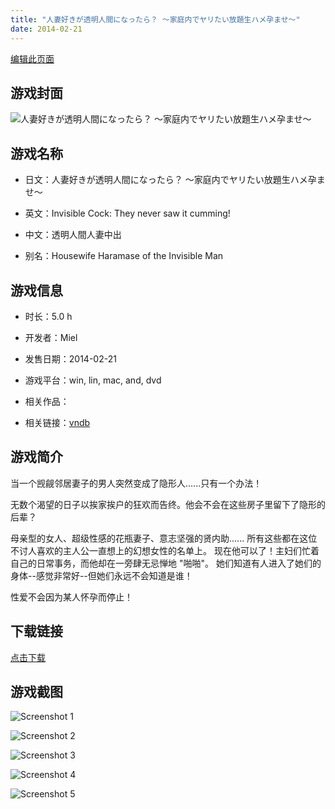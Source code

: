 ```yaml
---
title: "人妻好きが透明人間になったら？ ～家庭内でヤリたい放題生ハメ孕ませ～"
date: 2014-02-21
---
```

[编辑此页面](https://github.com/ACG-3/ADV3-source/blob/main/source/_posts/games/%E4%BA%BA%E5%A6%BB%E5%A5%BD%E3%81%8D%E3%81%8C%E9%80%8F%E6%98%8E%E4%BA%BA%E9%96%93%E3%81%AB%E3%81%AA%E3%81%A3%E3%81%9F%E3%82%89%EF%BC%9F%20%EF%BD%9E%E5%AE%B6%E5%BA%AD%E5%86%85%E3%81%A7%E3%83%A4%E3%83%AA%E3%81%9F%E3%81%84%E6%94%BE%E9%A1%8C%E7%94%9F%E3%83%8F%E3%83%A1%E5%AD%95%E3%81%BE%E3%81%9B%EF%BD%9E.md)

## 游戏封面

![人妻好きが透明人間になったら？ ～家庭内でヤリたい放題生ハメ孕ませ～](https%3A//pan.timero.xyz/onedrive/img_lib_001/%E4%BA%BA%E5%A6%BB%E5%A5%BD%E3%81%8D%E3%81%8C%E9%80%8F%E6%98%8E%E4%BA%BA%E9%96%93%E3%81%AB%E3%81%AA%E3%81%A3%E3%81%9F%E3%82%89%EF%BC%9F%20%EF%BD%9E%E5%AE%B6%E5%BA%AD%E5%86%85%E3%81%A7%E3%83%A4%E3%83%AA%E3%81%9F%E3%81%84%E6%94%BE%E9%A1%8C%E7%94%9F%E3%83%8F%E3%83%A1%E5%AD%95%E3%81%BE%E3%81%9B%EF%BD%9E_cover.avif)


## 游戏名称

- 日文：人妻好きが透明人間になったら？ ～家庭内でヤリたい放題生ハメ孕ませ～
- 英文：Invisible Cock: They never saw it cumming!
- 中文：透明人間人妻中出

- 别名：Housewife Haramase of the Invisible Man


## 游戏信息

- 时长：5.0 h
- 开发者：Miel
- 发售日期：2014-02-21
- 游戏平台：win, lin, mac, and, dvd
- 相关作品：

- 相关链接：[vndb](https://vndb.org/v14692)


## 游戏简介

当一个觊觎邻居妻子的男人突然变成了隐形人......只有一个办法！

无数个渴望的日子以挨家挨户的狂欢而告终。他会不会在这些房子里留下了隐形的后辈？

母亲型的女人、超级性感的花瓶妻子、意志坚强的贤内助......
所有这些都在这位不讨人喜欢的主人公一直想上的幻想女性的名单上。
现在他可以了！主妇们忙着自己的日常事务，而他却在一旁肆无忌惮地 "啪啪"。
她们知道有人进入了她们的身体--感觉非常好--但她们永远不会知道是谁！

性爱不会因为某人怀孕而停止！




## 下载链接

[点击下载](https://pan.timero.xyz/onedrive/adv_lib_001/%E4%BA%BA%E5%A6%BB%E5%A5%BD%E3%81%8D%E3%81%8C%E9%80%8F%E6%98%8E%E4%BA%BA%E9%96%93%E3%81%AB%E3%81%AA%E3%81%A3%E3%81%9F%E3%82%89%EF%BC%9F%20%EF%BD%9E%E5%AE%B6%E5%BA%AD%E5%86%85%E3%81%A7%E3%83%A4%E3%83%AA%E3%81%9F%E3%81%84%E6%94%BE%E9%A1%8C%E7%94%9F%E3%83%8F%E3%83%A1%E5%AD%95%E3%81%BE%E3%81%9B%EF%BD%9E)


## 游戏截图


![Screenshot 1](https%3A//pan.timero.xyz/onedrive/img_lib_001/%E4%BA%BA%E5%A6%BB%E5%A5%BD%E3%81%8D%E3%81%8C%E9%80%8F%E6%98%8E%E4%BA%BA%E9%96%93%E3%81%AB%E3%81%AA%E3%81%A3%E3%81%9F%E3%82%89%EF%BC%9F%20%EF%BD%9E%E5%AE%B6%E5%BA%AD%E5%86%85%E3%81%A7%E3%83%A4%E3%83%AA%E3%81%9F%E3%81%84%E6%94%BE%E9%A1%8C%E7%94%9F%E3%83%8F%E3%83%A1%E5%AD%95%E3%81%BE%E3%81%9B%EF%BD%9E_Screenshot_1.avif)

![Screenshot 2](https%3A//pan.timero.xyz/onedrive/img_lib_001/%E4%BA%BA%E5%A6%BB%E5%A5%BD%E3%81%8D%E3%81%8C%E9%80%8F%E6%98%8E%E4%BA%BA%E9%96%93%E3%81%AB%E3%81%AA%E3%81%A3%E3%81%9F%E3%82%89%EF%BC%9F%20%EF%BD%9E%E5%AE%B6%E5%BA%AD%E5%86%85%E3%81%A7%E3%83%A4%E3%83%AA%E3%81%9F%E3%81%84%E6%94%BE%E9%A1%8C%E7%94%9F%E3%83%8F%E3%83%A1%E5%AD%95%E3%81%BE%E3%81%9B%EF%BD%9E_Screenshot_2.avif)

![Screenshot 3](https%3A//pan.timero.xyz/onedrive/img_lib_001/%E4%BA%BA%E5%A6%BB%E5%A5%BD%E3%81%8D%E3%81%8C%E9%80%8F%E6%98%8E%E4%BA%BA%E9%96%93%E3%81%AB%E3%81%AA%E3%81%A3%E3%81%9F%E3%82%89%EF%BC%9F%20%EF%BD%9E%E5%AE%B6%E5%BA%AD%E5%86%85%E3%81%A7%E3%83%A4%E3%83%AA%E3%81%9F%E3%81%84%E6%94%BE%E9%A1%8C%E7%94%9F%E3%83%8F%E3%83%A1%E5%AD%95%E3%81%BE%E3%81%9B%EF%BD%9E_Screenshot_3.avif)

![Screenshot 4](https%3A//pan.timero.xyz/onedrive/img_lib_001/%E4%BA%BA%E5%A6%BB%E5%A5%BD%E3%81%8D%E3%81%8C%E9%80%8F%E6%98%8E%E4%BA%BA%E9%96%93%E3%81%AB%E3%81%AA%E3%81%A3%E3%81%9F%E3%82%89%EF%BC%9F%20%EF%BD%9E%E5%AE%B6%E5%BA%AD%E5%86%85%E3%81%A7%E3%83%A4%E3%83%AA%E3%81%9F%E3%81%84%E6%94%BE%E9%A1%8C%E7%94%9F%E3%83%8F%E3%83%A1%E5%AD%95%E3%81%BE%E3%81%9B%EF%BD%9E_Screenshot_4.avif)

![Screenshot 5](https%3A//pan.timero.xyz/onedrive/img_lib_001/%E4%BA%BA%E5%A6%BB%E5%A5%BD%E3%81%8D%E3%81%8C%E9%80%8F%E6%98%8E%E4%BA%BA%E9%96%93%E3%81%AB%E3%81%AA%E3%81%A3%E3%81%9F%E3%82%89%EF%BC%9F%20%EF%BD%9E%E5%AE%B6%E5%BA%AD%E5%86%85%E3%81%A7%E3%83%A4%E3%83%AA%E3%81%9F%E3%81%84%E6%94%BE%E9%A1%8C%E7%94%9F%E3%83%8F%E3%83%A1%E5%AD%95%E3%81%BE%E3%81%9B%EF%BD%9E_Screenshot_5.avif)

